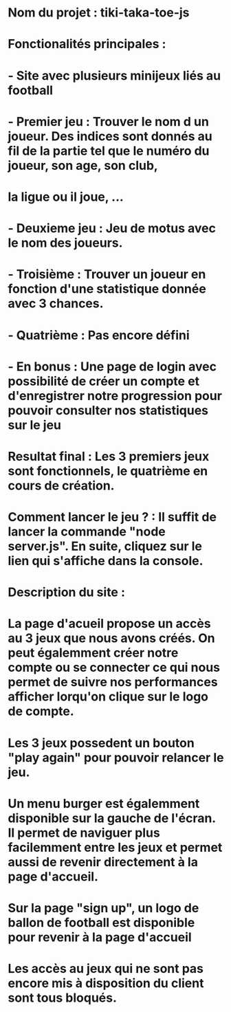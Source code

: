 # Nom du projet : tiki-taka-toe-js

# Fonctionalités principales :

# - Site avec plusieurs minijeux liés au football

# - Premier jeu : Trouver le nom d un joueur. Des indices sont donnés au fil de la partie tel que le numéro du joueur, son age, son club,

# la ligue ou il joue, ...

# - Deuxieme jeu : Jeu de motus avec le nom des joueurs.

# - Troisième : Trouver un joueur en fonction d'une statistique donnée avec 3 chances.

# - Quatrième : Pas encore défini

# - En bonus : Une page de login avec possibilité de créer un compte et d'enregistrer notre progression pour pouvoir consulter nos statistiques sur le jeu

# Resultat final : Les 3 premiers jeux sont fonctionnels, le quatrième en cours de création.

# Comment lancer le jeu ? : Il suffit de lancer la commande "node server.js". En suite, cliquez sur le lien qui s'affiche dans la console.

# Description du site :

# La page d'acueil propose un accès au 3 jeux que nous avons créés. On peut égalemment créer notre compte ou se connecter ce qui nous permet de suivre nos performances afficher lorqu'on clique sur le logo de compte.

# Les 3 jeux possedent un bouton "play again" pour pouvoir relancer le jeu.

# Un menu burger est égalemment disponible sur la gauche de l'écran. Il permet de naviguer plus facilemment entre les jeux et permet aussi de revenir directement à la page d'accueil.

# Sur la page "sign up", un logo de ballon de football est disponible pour revenir à la page d'accueil

# Les accès au jeux qui ne sont pas encore mis à disposition du client sont tous bloqués.
